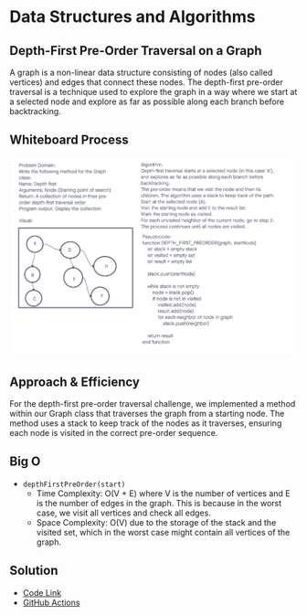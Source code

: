 # Data Structures and Algorithms

## Depth-First Pre-Order Traversal on a Graph

A graph is a non-linear data structure consisting of nodes (also called vertices) and edges that connect these nodes. The depth-first pre-order traversal is a technique used to explore the graph in a way where we start at a selected node and explore as far as possible along each branch before backtracking.

## Whiteboard Process

![Depth-First Traversal](./dfp.png)

## Approach & Efficiency

For the depth-first pre-order traversal challenge, we implemented a method within our Graph class that traverses the graph from a starting node. The method uses a stack to keep track of the nodes as it traverses, ensuring each node is visited in the correct pre-order sequence.

## Big O

- `depthFirstPreOrder(start)`
  - Time Complexity: O(V + E) where V is the number of vertices and E is the number of edges in the graph. This is because in the worst case, we visit all vertices and check all edges.
  - Space Complexity: O(V) due to the storage of the stack and the visited set, which in the worst case might contain all vertices of the graph.

## Solution

- [Code Link](./index.js)
- [GitHub Actions](https://github.com/KatKho/data-structures-and-algorithms/actions)

